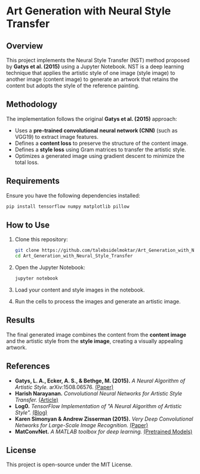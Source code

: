 # Art Generation with Neural Style Transfer

## Overview
This project implements the Neural Style Transfer (NST) method proposed by **Gatys et al. (2015)** using a Jupyter Notebook. NST is a deep learning technique that applies the artistic style of one image (style image) to another image (content image) to generate an artwork that retains the content but adopts the style of the reference painting.

## Methodology
The implementation follows the original **Gatys et al. (2015)** approach:
- Uses a **pre-trained convolutional neural network (CNN)** (such as VGG19) to extract image features.
- Defines a **content loss** to preserve the structure of the content image.
- Defines a **style loss** using Gram matrices to transfer the artistic style.
- Optimizes a generated image using gradient descent to minimize the total loss.

## Requirements
Ensure you have the following dependencies installed:

```bash
pip install tensorflow numpy matplotlib pillow
```

## How to Use
1. Clone this repository:

   ```bash
   git clone https://github.com/talebsidelmoktar/Art_Generation_with_Neural_Style_Transfer.git
   cd Art_Generation_with_Neural_Style_Transfer
   ```

2. Open the Jupyter Notebook:

   ```bash
   jupyter notebook
   ```

3. Load your content and style images in the notebook.
4. Run the cells to process the images and generate an artistic image.

## Results
The final generated image combines the content from the **content image** and the artistic style from the **style image**, creating a visually appealing artwork.

## References
- **Gatys, L. A., Ecker, A. S., & Bethge, M. (2015).** *A Neural Algorithm of Artistic Style.* arXiv:1508.06576. [(Paper)](https://arxiv.org/abs/1508.06576)
- **Harish Narayanan.** *Convolutional Neural Networks for Artistic Style Transfer.* [(Article)](https://harishnarayanan.org/writing/artistic-style-transfer/)
- **Log0.** *TensorFlow Implementation of "A Neural Algorithm of Artistic Style".* [(Blog)](https://www.chioka.in/tensorflow-implementation-neural-algorithm-of-artistic-style)
- **Karen Simonyan & Andrew Zisserman (2015).** *Very Deep Convolutional Networks for Large-Scale Image Recognition.* [(Paper)](https://arxiv.org/pdf/1409.1556)
- **MatConvNet.** *A MATLAB toolbox for deep learning.* [(Pretrained Models)](https://www.vlfeat.org/matconvnet/pretrained/)

## License
This project is open-source under the MIT License.


